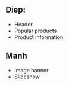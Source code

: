 ## Diep:
  - Header
  - Popular products
  - Product information 

## Manh
  - Image banner
  - Slideshow
